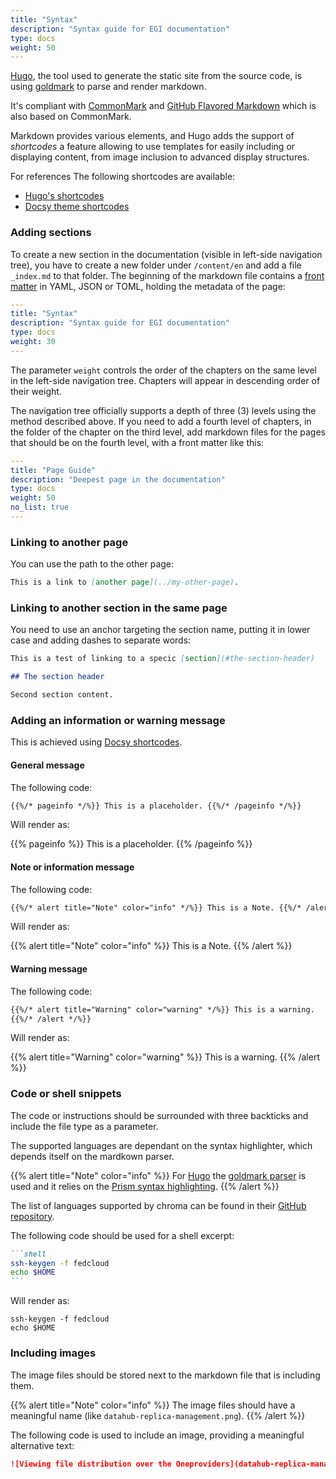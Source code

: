 ```yaml
---
title: "Syntax"
description: "Syntax guide for EGI documentation"
type: docs
weight: 50
---
```


[Hugo](https://gohugo.io/getting-started/configuration-markup/), the tool used
to generate the static site from the source code, is using
[goldmark](https://github.com/yuin/goldmark/) to parse and render markdown.

It's compliant with [CommonMark](https://spec.commonmark.org/0.29/) and
[GitHub Flavored Markdown](https://github.github.com/gfm/) which is also based
on CommonMark.

Markdown provides various elements, and Hugo adds the support of _shortcodes_ a
feature allowing to use templates for easily including or displaying content,
from image inclusion to advanced display structures.

For references The following shortcodes are available:

- [Hugo's shortcodes](https://gohugo.io/content-management/shortcodes/)
- [Docsy theme shortcodes](https://www.docsy.dev/docs/adding-content/shortcodes/)

### Adding sections

To create a new section in the documentation (visible in left-side navigation
tree), you have to create a new folder under `/content/en` and add a file
`_index.md` to that folder. The beginning of the markdown file contains a
[front matter](https://gohugo.io/content-management/front-matter/) in YAML, JSON
or TOML, holding the metadata of the page:

```yaml
---
title: "Syntax"
description: "Syntax guide for EGI documentation"
type: docs
weight: 30
---
```

The parameter `weight` controls the order of the chapters on the same level in
the left-side navigation tree. Chapters will appear in descending order of their
weight.

The navigation tree officially supports a depth of three (3) levels using the
method described above. If you need to add a fourth level of chapters, in the
folder of the chapter on the third level, add markdown files for the pages that
should be on the fourth level, with a front matter like this:

```yaml
---
title: "Page Guide"
description: "Deepest page in the documentation"
type: docs
weight: 50
no_list: true
---
```

### Linking to another page

You can use the path to the other page:

```markdown
This is a link to [another page](../my-other-page).
```

### Linking to another section in the same page

You need to use an anchor targeting the section name, putting it in lower case
and adding dashes to separate words:

```markdown
This is a test of linking to a specic [section](#the-section-header)

## The section header

Second section content.
```

### Adding an information or warning message

This is achieved using
[Docsy shortcodes](https://www.docsy.dev/docs/adding-content/shortcodes/).

#### General message

The following code:

```markdown
{{%/* pageinfo */%}} This is a placeholder. {{%/* /pageinfo */%}}
```

Will render as:

{{% pageinfo %}} This is a
placeholder. {{% /pageinfo %}}

#### Note or information message

The following code:

```markdown
{{%/* alert title="Note" color="info" */%}} This is a Note. {{%/* /alert */%}}
```

Will render as:

{{% alert title="Note" color="info" %}} This is a Note. {{% /alert %}}

#### Warning message

The following code:

```markdown
{{%/* alert title="Warning" color="warning" */%}} This is a warning.
{{%/* /alert */%}}
```

Will render as:

{{% alert title="Warning" color="warning" %}} This is a warning. {{% /alert %}}

### Code or shell snippets

The code or instructions should be surrounded with three backticks and include
the file type as a parameter.

The supported languages are dependant on the syntax highlighter, which depends
itself on the mardkown parser.

{{% alert title="Note" color="info" %}} For [Hugo](https://gohugo.io/) the
[goldmark parser](https://github.com/yuin/goldmark) is used and it relies on the
[Prism syntax highlighting](https://prismjs.com/download.html#themes=prism).
{{% /alert %}}

The list of languages supported by chroma can be found in their
[GitHub repository](https://github.com/alecthomas/chroma#supported-languages).

The following code should be used for a shell excerpt:

````markdown
```shell
ssh-keygen -f fedcloud
echo $HOME
```
````

Will render as:

```shell
ssh-keygen -f fedcloud
echo $HOME
```

### Including images

The image files should be stored next to the markdown file that is including
them.

{{% alert title="Note" color="info" %}} The image files should have a meaningful
name (like `datahub-replica-management.png`). {{% /alert %}}

The following code is used to include an image, providing a meaningful
alternative text:

```markdown
![Viewing file distribution over the Oneproviders](datahub-replica-management.png)
```
